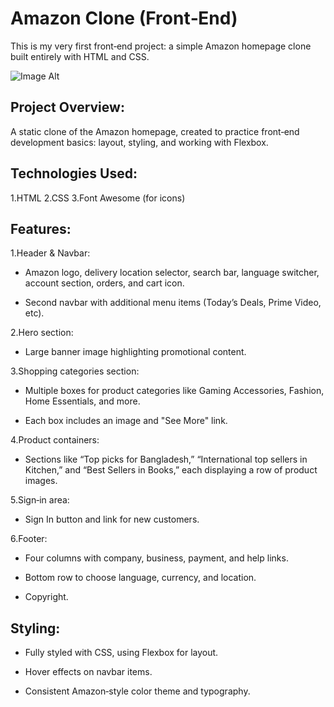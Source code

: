 # Amazon Clone (Front‑End)
This is my very first front‑end project: a simple Amazon homepage clone built entirely with HTML and CSS.

![Image Alt]()

## Project Overview:
A static clone of the Amazon homepage, created to practice front‑end development basics: layout, styling, and working with Flexbox.

## Technologies Used:
1.HTML
2.CSS
3.Font Awesome (for icons)

## Features:

1.Header & Navbar:

- Amazon logo, delivery location selector, search bar, language switcher, account section, orders, and cart icon.

- Second navbar with additional menu items (Today’s Deals, Prime Video, etc).

2.Hero section:

- Large banner image highlighting promotional content.

3.Shopping categories section:

- Multiple boxes for product categories like Gaming Accessories, Fashion, Home Essentials, and more.

- Each box includes an image and "See More" link.

4.Product containers:

- Sections like “Top picks for Bangladesh,” “International top sellers in Kitchen,” and “Best Sellers in Books,” each displaying a row of product images.

5.Sign‑in area:

- Sign In button and link for new customers.

6.Footer:

- Four columns with company, business, payment, and help links.

- Bottom row to choose language, currency, and location.

- Copyright.

## Styling:

- Fully styled with CSS, using Flexbox for layout.

- Hover effects on navbar items.

- Consistent Amazon‑style color theme and typography.
